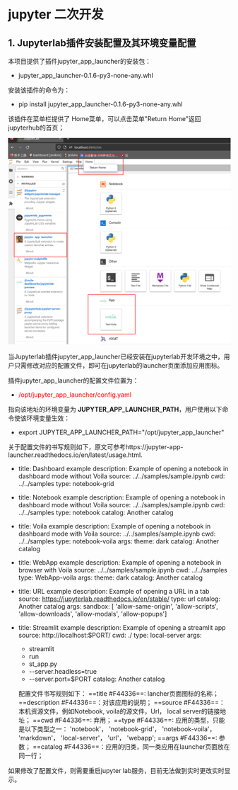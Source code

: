 # jupyter 二次开发

## 1. Jupyterlab插件安装配置及其环境变量配置

本项目提供了插件jupyter_app_launcher的安装包：

* jupyter_app_launcher-0.1.6-py3-none-any.whl 

安装该插件的命令为：

* pip install jupyter_app_launcher-0.1.6-py3-none-any.whl 

该插件在菜单栏提供了 Home菜单，可以点击菜单"Return Home"返回jupyterhub的首页；

![enter description here](../images/jupyterhubhome.png)

当Jupyterlab插件jupyter_app_launcher已经安装在jupyterlab开发环境之中，用户只需修改对应的配置文件，即可在jupyterlab的launcher页面添加应用图标。

插件jupyter_app_launcher的配置文件位置为：

* <font color=#FF0000 >/opt/jupyter_app_launcher/config.yaml</font>  

指向该地址的环境变量为 **JUPYTER_APP_LAUNCHER_PATH**，用户使用以下命令使该环境变量生效：

* export JUPYTER_APP_LAUNCHER_PATH="/opt/jupyter_app_launcher" 

关于配置文件的书写规则如下，原文可参考https://jupyter-app-launcher.readthedocs.io/en/latest/usage.html.

- title: Dashboard example
  description: Example of opening a notebook in dashboard mode without Voila
  source: ../../samples/sample.ipynb
  cwd: ../../samples
  type: notebook-grid

- title: Notebook example
  description: Example of opening a notebook in dashboard mode without Voila
  source: ../../samples/sample.ipynb
  cwd: ../../samples
  type: notebook
  catalog: Another catalog

- title: Voila example
  description: Example of opening a notebook in dashboard mode with Voila
  source: ../../samples/sample.ipynb
  cwd: ../../samples
  type: notebook-voila
  args:
      theme: dark
  catalog: Another catalog

- title: WebApp example
  description: Example of opening a notebook in browser with Voila
  source: ../../samples/sample.ipynb
  cwd: ../../samples
  type: WebApp-voila
  args:
      theme: dark
  catalog: Another catalog

- title: URL example
  description: Example of opening a URL in a tab
  source: https://jupyterlab.readthedocs.io/en/stable/
  type: url
  catalog: Another catalog
  args:
      sandbox: [ 'allow-same-origin', 'allow-scripts', 'allow-downloads', 'allow-modals', 'allow-popups']

- title: Streamlit example
  description: Example of opening a streamlit app
  source: http://localhost:$PORT/
  cwd: ./
  type: local-server
  args:

    - streamlit
    - run
    - st_app.py
    - --server.headless=true
    - --server.port=$PORT
      catalog: Another catalog

  配置文件书写规则如下：
    ==title #F44336==: lancher页面图标的名称；
    ==description #F44336==：对该应用的说明；
    ==source #F44336==：本机资源文件，例如Notebook, voila的源文件，Url， local server的链接地址；
    ==cwd #F44336==: 弃用；
    ==type #F44336==: 应用的类型，只能是以下类型之一： 
  		   'notebook'，
  		   'notebook-grid'，
  		   'notebook-voila'，
  		   'markdown'，
  		   'local-server'，
  		   'url'， 
  		   'webapp';
   ==args #F44336==: 参数；
   ==catalog #F44336==：应用的归类，同一类应用在launcher页面放在同一行；

如果修改了配置文件，则需要重启jupyter lab服务，目前无法做到实时更改实时显示。
	 
